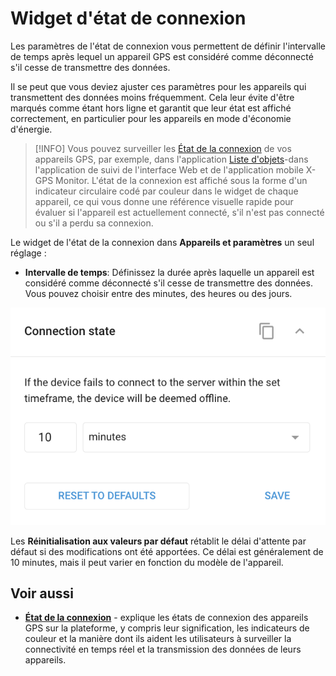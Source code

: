 # Widget d'état de connexion

Les paramètres de l'état de connexion vous permettent de définir l'intervalle de temps après lequel un appareil GPS est considéré comme déconnecté s'il cesse de transmettre des données.

Il se peut que vous deviez ajuster ces paramètres pour les appareils qui transmettent des données moins fréquemment. Cela leur évite d'être marqués comme étant hors ligne et garantit que leur état est affiché correctement, en particulier pour les appareils en mode d'économie d'énergie.

> \[!INFO] Vous pouvez surveiller les [État de la connexion](../suivi-par-gps/liste-des-objets/etat-de-la-connexion.md) de vos appareils GPS, par exemple, dans l'application [Liste d'objets](../../../../wiki/pages/createpage.action)-dans l'application de suivi de l'interface Web et de l'application mobile X-GPS Monitor. L'état de la connexion est affiché sous la forme d'un indicateur circulaire codé par couleur dans le widget de chaque appareil, ce qui vous donne une référence visuelle rapide pour évaluer si l'appareil est actuellement connecté, s'il n'est pas connecté ou s'il a perdu sa connexion.

Le widget de l'état de la connexion dans **Appareils et paramètres** un seul réglage :

* **Intervalle de temps**: Définissez la durée après laquelle un appareil est considéré comme déconnecté s'il cesse de transmettre des données. Vous pouvez choisir entre des minutes, des heures ou des jours.

![image-20240815-034950.png](../../guide-de-litilizateur/appareils-et-parametres/attachments/image-20240815-034950.png)

Les **Réinitialisation aux valeurs par défaut** rétablit le délai d'attente par défaut si des modifications ont été apportées. Ce délai est généralement de 10 minutes, mais il peut varier en fonction du modèle de l'appareil.

## Voir aussi

* [**État de la connexion**](../suivi-par-gps/liste-des-objets/etat-de-la-connexion.md) - explique les états de connexion des appareils GPS sur la plateforme, y compris leur signification, les indicateurs de couleur et la manière dont ils aident les utilisateurs à surveiller la connectivité en temps réel et la transmission des données de leurs appareils.
